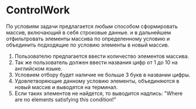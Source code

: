 # ControlWork
По условиям задачи предлагается любым способом сформировать массив, включающий в себя строковые данные. и в дальнейшем отфильтровать элементы массива по определенному условию и объединить подходящие по условию элементы в новый массив.
1. Пользователю предлагается ввести количество элементов массива.
2. Так же пользователь должен ввести названия цифр от 1 до 10 на английском языке.
3. Условием отбору будет наличие не больше 3 букв в названии цифры.
4. Удовлетворяющие данному условию элементы, объединяются в новый массив и выводятся на терминал.
5. Если таких элементов не найдется, то выводится надпись: "Where are no elements satisfying this condition!"
